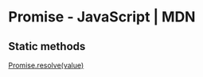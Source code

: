 # Promise - JavaScript | MDN

## Static methods

[Promise.resolve(value)](https://developer.mozilla.org/en-US/docs/Web/JavaScript/Reference/Global_Objects/Promise/resolve)
